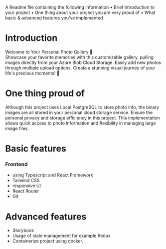A Readme file containing the following information
• Brief introduction to your project
• One thing about your project you are very proud of
• What basic & advanced features you’ve implemented

# Introduction 

Welcome to Your Personal Photo Gallery 📸 \
Showcase your favorite memories with this customizable gallery, pulling images directly from your Azure Blob Cloud Storage. Easily add new photos through multiple upload options. Create a stunning visual journey of your life's precious moments! 🥳
# One thing proud of 

Although this project uses Local PostgreSQL to store photo info, the binary images are all stored in your personal cloud storage service. Ensure the personal privacy and storage efficiency in this project. This implementation allows quick access to photo information and flexibility in managing large image files.

# Basic features

### Frontend 
- using Typescript and React Framework
- Tailwind CSS
- responsive UI
- React Router
- Git 


# Advanced features
- Storybook
- Usage of state management for example Redux
- Containerize project using docker.